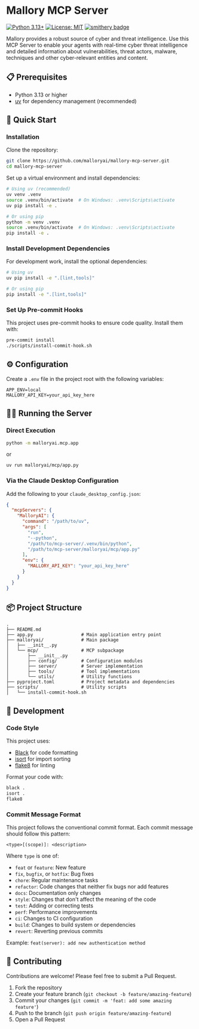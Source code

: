 # Mallory MCP Server

[![Python 3.13+](https://img.shields.io/badge/python-3.13+-blue.svg)](https://www.python.org/downloads/)
[![License: MIT](https://img.shields.io/badge/License-MIT-yellow.svg)](https://opensource.org/licenses/MIT)
[![smithery badge](https://smithery.ai/badge/@malloryai/mallory-mcp-server)](https://smithery.ai/server/@malloryai/mallory-mcp-server)

Mallory provides a robust source of cyber and threat intelligence. Use this MCP Server to enable your agents with real-time cyber threat intelligence and detailed information about vulnerabilities, threat actors, malware, techniques and other cyber-relevant entities and content. 

## 📋 Prerequisites

- Python 3.13 or higher
- [uv](https://github.com/astral-sh/uv) for dependency management (recommended)

## 🚀 Quick Start

### Installation

Clone the repository:

```bash
git clone https://github.com/malloryai/mallory-mcp-server.git
cd mallory-mcp-server
```

Set up a virtual environment and install dependencies:

```bash
# Using uv (recommended)
uv venv .venv
source .venv/bin/activate  # On Windows: .venv\Scripts\activate
uv pip install -e .

# Or using pip
python -m venv .venv
source .venv/bin/activate  # On Windows: .venv\Scripts\activate
pip install -e .
```

### Install Development Dependencies

For development work, install the optional dependencies:

```bash
# Using uv
uv pip install -e ".[lint,tools]"

# Or using pip
pip install -e ".[lint,tools]"
```

### Set Up Pre-commit Hooks

This project uses pre-commit hooks to ensure code quality. Install them with:

```bash
pre-commit install
./scripts/install-commit-hook.sh
```

## ⚙️ Configuration

Create a `.env` file in the project root with the following variables:

```
APP_ENV=local
MALLORY_API_KEY=your_api_key_here
```

## 🏃‍♂️ Running the Server

### Direct Execution

```bash
python -m malloryai.mcp.app
```
 or
```bash
uv run malloryai/mcp/app.py
```

### Via the Claude Desktop Configuration

Add the following to your `claude_desktop_config.json`:

```json
{
  "mcpServers": {
    "MalloryAI": {
      "command": "/path/to/uv",
      "args": [
        "run",
        "--python",
        "/path/to/mcp-server/.venv/bin/python",
        "/path/to/mcp-server/malloryai/mcp/app.py"
      ],
      "env": {
        "MALLORY_API_KEY": "your_api_key_here"
      }
    }
  }
}
```

## 📦 Project Structure

```
.
├── README.md
├── app.py                  # Main application entry point
├── malloryai/              # Main package
│   ├── __init__.py
│   └── mcp/                # MCP subpackage
│       ├── __init__.py
│       ├── config/         # Configuration modules
│       ├── server/         # Server implementation
│       ├── tools/          # Tool implementations
│       └── utils/          # Utility functions
├── pyproject.toml          # Project metadata and dependencies
├── scripts/                # Utility scripts
│   └── install-commit-hook.sh
```

## 🧪 Development

### Code Style

This project uses:
- [Black](https://github.com/psf/black) for code formatting
- [isort](https://pycqa.github.io/isort/) for import sorting
- [flake8](https://flake8.pycqa.org/) for linting

Format your code with:

```bash
black .
isort .
flake8
```

### Commit Message Format

This project follows the conventional commit format. Each commit message should follow this pattern:

```
<type>[(scope)]: <description>
```

Where `type` is one of:
- `feat` or `feature`: New feature
- `fix`, `bugfix`, or `hotfix`: Bug fixes
- `chore`: Regular maintenance tasks
- `refactor`: Code changes that neither fix bugs nor add features
- `docs`: Documentation only changes
- `style`: Changes that don't affect the meaning of the code
- `test`: Adding or correcting tests
- `perf`: Performance improvements
- `ci`: Changes to CI configuration
- `build`: Changes to build system or dependencies
- `revert`: Reverting previous commits

Example: `feat(server): add new authentication method`

## 🤝 Contributing

Contributions are welcome! Please feel free to submit a Pull Request.

1. Fork the repository
2. Create your feature branch (`git checkout -b feature/amazing-feature`)
3. Commit your changes (`git commit -m 'feat: add some amazing feature'`)
4. Push to the branch (`git push origin feature/amazing-feature`)
5. Open a Pull Request

